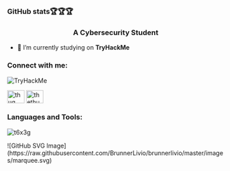 ### GitHub stats🏆🏆🏆

<!--
**T6X3G/T6X3G** is a ✨ _special_ ✨ repository because its `README.md` (this file) appears on your GitHub profile.

Here are some ideas to get you started:

- 🔭 I’m currently working on ...
- 🌱 I’m currently learning ...
- 👯 I’m looking to collaborate on ...
- 🤔 I’m looking for help with ...
- 💬 Ask me about ...
- 📫 How to reach me: ...
- 😄 Pronouns: ...
- ⚡ Fun fact: ...
-->



<h3 align="center">A Cybersecurity Student</h3>




- 🔭 I’m currently studying on **TryHackMe**

<h3 align="left">Connect with me:</h3>
<p align="left">
  
 

  <img src="https://tryhackme-badges.s3.amazonaws.com/T6X3G.png" alt="TryHackMe">
 

<a href="https://fb.com/togoldor.togoldor.37017" target="blank"><img align="center" src="https://raw.githubusercontent.com/rahuldkjain/github-profile-readme-generator/master/src/images/icons/Social/facebook.svg" alt="thug" height="30" width="40" /></a>
<a href="https://instagram.com/thethug2k" target="blank"><img align="center" src="https://raw.githubusercontent.com/rahuldkjain/github-profile-readme-generator/master/src/images/icons/Social/instagram.svg" alt="thethug2k" height="30" width="40" /></a>
</p>

<h3 align="left">Languages and Tools:</h3>




<p><img align="center" src="https://github-readme-streak-stats.herokuapp.com/?user=t6x3g&theme=dracula" alt="t6x3g" /></p>
![GitHub SVG Image](https://raw.githubusercontent.com/BrunnerLivio/brunnerlivio/master/images/marquee.svg)






